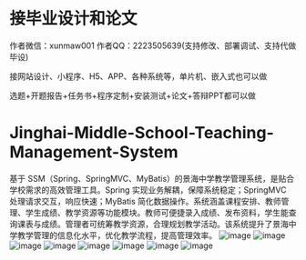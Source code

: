 # 接毕业设计和论文
作者微信：xunmaw001  作者QQ：2223505639(支持修改、部署调试、支持代做毕设)

接网站设计、小程序、H5、APP、各种系统等，单片机、嵌入式也可以做

选题+开题报告+任务书+程序定制+安装测试+论文+答辩PPT都可以做
# Jinghai-Middle-School-Teaching-Management-System
基于 SSM（Spring、SpringMVC、MyBatis）的景海中学教学管理系统，是贴合学校需求的高效管理工具。Spring 实现业务解耦，保障系统稳定；SpringMVC 处理请求交互，响应快速；MyBatis 简化数据操作。系统涵盖课程安排、教师管理、学生成绩、教学资源等功能模块。教师可便捷录入成绩、发布资料，学生能查询课表与成绩。管理者可统筹教学资源，合理规划教学活动。该系统提升了景海中学教学管理的信息化水平，优化教学流程，提高管理效率。 
![image](https://github.com/user-attachments/assets/d4cc0a62-b9e6-4242-8ede-6def152d1b1c)
![image](https://github.com/user-attachments/assets/d38a549a-4375-4652-9fa7-e8bf14b46675)
![image](https://github.com/user-attachments/assets/a4a6ca66-40f4-4d53-a2d1-7bee34d0820c)
![image](https://github.com/user-attachments/assets/b5588329-ac77-4f9d-8be3-a82f8d7e7ddf)
![image](https://github.com/user-attachments/assets/72a02c77-4b70-49a2-9958-f8f042f73040)
![image](https://github.com/user-attachments/assets/7825020f-3e44-4ee4-9a48-c416b3c3be06)
![image](https://github.com/user-attachments/assets/45c23184-af2c-4f05-b483-b2ee89e0d4ff)
![image](https://github.com/user-attachments/assets/ef07b475-cdcd-4b97-b316-211b72c4044f)
